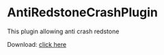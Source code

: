 # AntiRedstoneCrashPlugin
This plugin allowing anti crash redstone

Download: [click here](http://cdn.nkcf.tk/antiredstonecrash.jar)
